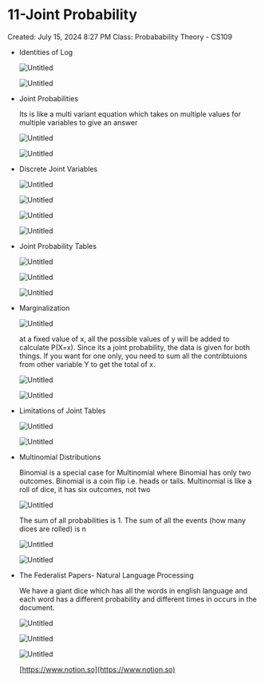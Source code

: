 # 11-Joint Probability

Created: July 15, 2024 8:27 PM
Class: Probabability Theory - CS109

- Identities of Log
    
    ![Untitled](11-Joint%20Probability%20e7b2611222334268a59d5128d54c4dcf/Untitled.png)
    
    ![Untitled](11-Joint%20Probability%20e7b2611222334268a59d5128d54c4dcf/Untitled%201.png)
    
- Joint Probabilities
    
    Its is like a multi variant equation which takes on multiple values for multiple variables to give an answer
    
    ![Untitled](11-Joint%20Probability%20e7b2611222334268a59d5128d54c4dcf/Untitled%202.png)
    
    ![Untitled](11-Joint%20Probability%20e7b2611222334268a59d5128d54c4dcf/Untitled%203.png)
    
- Discrete Joint Variables
    
    
    ![Untitled](11-Joint%20Probability%20e7b2611222334268a59d5128d54c4dcf/Untitled%204.png)
    
    ![Untitled](11-Joint%20Probability%20e7b2611222334268a59d5128d54c4dcf/Untitled%205.png)
    
    ![Untitled](11-Joint%20Probability%20e7b2611222334268a59d5128d54c4dcf/Untitled%206.png)
    
    ![Untitled](11-Joint%20Probability%20e7b2611222334268a59d5128d54c4dcf/Untitled%207.png)
    
- Joint Probability Tables
    
    ![Untitled](11-Joint%20Probability%20e7b2611222334268a59d5128d54c4dcf/Untitled%208.png)
    
    ![Untitled](11-Joint%20Probability%20e7b2611222334268a59d5128d54c4dcf/Untitled%209.png)
    
    ![Untitled](11-Joint%20Probability%20e7b2611222334268a59d5128d54c4dcf/Untitled%2010.png)
    
- Marginalization
    
    ![Untitled](11-Joint%20Probability%20e7b2611222334268a59d5128d54c4dcf/Untitled%2011.png)
    
    at a fixed value of x, all the possible values of y will be added to calculate P(X=x). Since its a joint probability, the data is given for both things. If you want for one only, you need to sum all the contribtuions from other variable Y to get the total of x.
    
    ![Untitled](11-Joint%20Probability%20e7b2611222334268a59d5128d54c4dcf/Untitled%2012.png)
    
    ![Untitled](11-Joint%20Probability%20e7b2611222334268a59d5128d54c4dcf/Untitled%2013.png)
    
- Limitations of Joint Tables
    
    ![Untitled](11-Joint%20Probability%20e7b2611222334268a59d5128d54c4dcf/Untitled%2014.png)
    
    ![Untitled](11-Joint%20Probability%20e7b2611222334268a59d5128d54c4dcf/Untitled%2015.png)
    
- Multinomial Distributions
    
    Binomial is a special case for Multinomial where Binomial has only two outcomes. Binomial is a coin flip i.e. heads or tails. Multinomial is like a roll of dice, it has six outcomes, not two
    
    ![Untitled](11-Joint%20Probability%20e7b2611222334268a59d5128d54c4dcf/Untitled%2016.png)
    
    The sum of all probabilities is 1. The sum of all the events (how many dices are rolled) is n
    
    ![Untitled](11-Joint%20Probability%20e7b2611222334268a59d5128d54c4dcf/Untitled%2017.png)
    
    ![Untitled](11-Joint%20Probability%20e7b2611222334268a59d5128d54c4dcf/Untitled%2018.png)
    
- The Federalist Papers- Natural Language Processing
    
    We have a giant dice which has all the words in english language and each word has a different probability and different times in occurs in the document. 
    
    ![Untitled](11-Joint%20Probability%20e7b2611222334268a59d5128d54c4dcf/Untitled%2019.png)
    
    ![Untitled](11-Joint%20Probability%20e7b2611222334268a59d5128d54c4dcf/Untitled%2020.png)
    
    ![Untitled](11-Joint%20Probability%20e7b2611222334268a59d5128d54c4dcf/Untitled%2021.png)
    
    [https://www.notion.so](https://www.notion.so)